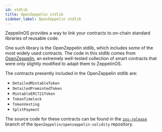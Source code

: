 ```yaml
---
id: stdlib
title: OpenZeppelin stdlib
sidebar_label: OpenZeppelin stdlib
---
```


ZeppelinOS provides a way to link your contracts to on-chain standard libraries of reusable code. 

One such library is the OpenZeppelin stdlib, which includes some of the most widely used contracts. The code in this stdlib comes from [OpenZeppelin](https://openzeppelin.org), an extremely well-tested collection of smart contracts that were only slightly modified to adapt them to ZeppelinOS.  

The contracts presently included in the OpenZeppelin stdlib are:

- `DetailedMintableToken`
- `DetailedPremintedToken`
- `MintableERC721Token`
- `TokenTimelock`
- `TokenVesting`
- `SplitPayment`

The source code for these contracts can be found in the [`zos-release`](https://github.com/OpenZeppelin/openzeppelin-solidity/tree/zos-release/contracts) branch of the `OpenZeppelin/openzeppelin-solidity` repository.

